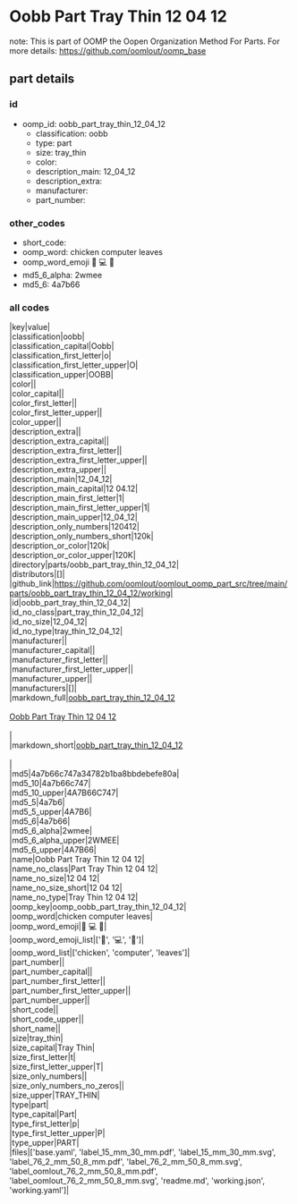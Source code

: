 # Oobb Part Tray Thin 12 04 12  

note: This is part of OOMP the Oopen Organization Method For Parts. For more details: https://github.com/oomlout/oomp_base

##  part details





### id
* oomp_id: oobb_part_tray_thin_12_04_12
  * classification: oobb
  * type: part
  * size: tray_thin
  * color: 
  * description_main: 12_04_12
  * description_extra: 
  * manufacturer: 
  * part_number: 

### other_codes
* short_code: 
* oomp_word: chicken computer leaves
* oomp_word_emoji :chicken: :computer: :leaves:
* md5_6_alpha: 2wmee
* md5_6: 4a7b66

### all codes 
|key|value|  
|classification|oobb|  
|classification_capital|Oobb|  
|classification_first_letter|o|  
|classification_first_letter_upper|O|  
|classification_upper|OOBB|  
|color||  
|color_capital||  
|color_first_letter||  
|color_first_letter_upper||  
|color_upper||  
|description_extra||  
|description_extra_capital||  
|description_extra_first_letter||  
|description_extra_first_letter_upper||  
|description_extra_upper||  
|description_main|12_04_12|  
|description_main_capital|12 04.12|  
|description_main_first_letter|1|  
|description_main_first_letter_upper|1|  
|description_main_upper|12_04_12|  
|description_only_numbers|120412|  
|description_only_numbers_short|120k|  
|description_or_color|120k|  
|description_or_color_upper|120K|  
|directory|parts/oobb_part_tray_thin_12_04_12|  
|distributors|[]|  
|github_link|https://github.com/oomlout/oomlout_oomp_part_src/tree/main/parts/oobb_part_tray_thin_12_04_12/working|  
|id|oobb_part_tray_thin_12_04_12|  
|id_no_class|part_tray_thin_12_04_12|  
|id_no_size|12_04_12|  
|id_no_type|tray_thin_12_04_12|  
|manufacturer||  
|manufacturer_capital||  
|manufacturer_first_letter||  
|manufacturer_first_letter_upper||  
|manufacturer_upper||  
|manufacturers|[]|  
|markdown_full|[oobb_part_tray_thin_12_04_12](https://github.com/oomlout/oomlout_oomp_part_src/tree/main/parts/oobb_part_tray_thin_12_04_12/working)<br>[](https://github.com/oomlout/oomlout_oomp_part_src/tree/main/parts/oobb_part_tray_thin_12_04_12/working)<br>[Oobb Part Tray Thin 12 04 12](https://github.com/oomlout/oomlout_oomp_part_src/tree/main/parts/oobb_part_tray_thin_12_04_12/working)<br><br>|  
|markdown_short|[oobb_part_tray_thin_12_04_12](https://github.com/oomlout/oomlout_oomp_part_src/tree/main/parts/oobb_part_tray_thin_12_04_12/working)<br><br>|  
|md5|4a7b66c747a34782b1ba8bbdebefe80a|  
|md5_10|4a7b66c747|  
|md5_10_upper|4A7B66C747|  
|md5_5|4a7b6|  
|md5_5_upper|4A7B6|  
|md5_6|4a7b66|  
|md5_6_alpha|2wmee|  
|md5_6_alpha_upper|2WMEE|  
|md5_6_upper|4A7B66|  
|name|Oobb Part Tray Thin 12 04 12|  
|name_no_class|Part Tray Thin 12 04 12|  
|name_no_size|12 04 12|  
|name_no_size_short|12 04 12|  
|name_no_type|Tray Thin 12 04 12|  
|oomp_key|oomp_oobb_part_tray_thin_12_04_12|  
|oomp_word|chicken computer leaves|  
|oomp_word_emoji|:chicken: :computer: :leaves:|  
|oomp_word_emoji_list|[':chicken:', ':computer:', ':leaves:']|  
|oomp_word_list|['chicken', 'computer', 'leaves']|  
|part_number||  
|part_number_capital||  
|part_number_first_letter||  
|part_number_first_letter_upper||  
|part_number_upper||  
|short_code||  
|short_code_upper||  
|short_name||  
|size|tray_thin|  
|size_capital|Tray Thin|  
|size_first_letter|t|  
|size_first_letter_upper|T|  
|size_only_numbers||  
|size_only_numbers_no_zeros||  
|size_upper|TRAY_THIN|  
|type|part|  
|type_capital|Part|  
|type_first_letter|p|  
|type_first_letter_upper|P|  
|type_upper|PART|  
|files|['base.yaml', 'label_15_mm_30_mm.pdf', 'label_15_mm_30_mm.svg', 'label_76_2_mm_50_8_mm.pdf', 'label_76_2_mm_50_8_mm.svg', 'label_oomlout_76_2_mm_50_8_mm.pdf', 'label_oomlout_76_2_mm_50_8_mm.svg', 'readme.md', 'working.json', 'working.yaml']|  
